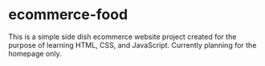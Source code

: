 # ecommerce-food
This is a simple side dish ecommerce website project created for the purpose of learning HTML, CSS, and JavaScript. Currently planning for the homepage only.
